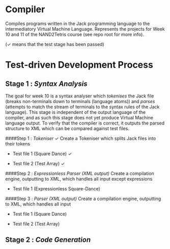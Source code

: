 # Compiler #
Compiles programs written in the Jack programming language to the intermediatory Virtual Machine Language. Represents the projects for Week 10 and 11 of the NAND2Tetris course (see repo root for more info).

(✓ means that the test stage has been passed)

# Test-driven Development Process #

## Stage 1 : *Syntax Analysis*
The goal for week 10 is a syntax analyser which *tokenises* the Jack file (breaks non-terminals down to terminals (language atoms)) and *parses* (attempts to match the stream of terminals to the syntax rules of the Jack language). This stage is independent of the output language of the compiler, and as such this stage does not yet produce Virtual Machine language output. To verify that the compiler is correct, it outputs the parsed structure to XML which can be compared against test files.

####Step 1 : *Tokeniser* ✓ 
Create a Tokeniser which splits Jack files into their tokens

* Test file 1 (Square Dance) ✓ 

* Test file 2 (Test Array) ✓ 

####Step 2 : *Expressionless Parser (XML output)* 
Create a compilation engine, outputting to XML, which handles all input except expressions

* Test file 1 (Expressionless Square-Dance)

####Step 3 : *Parser (XML output)* 
Create a compilation engine, outputting to XML, which handles all input

* Test file 1 (Square Dance)

* Test file 2 (Test Array)


## Stage 2 : *Code Generation*
